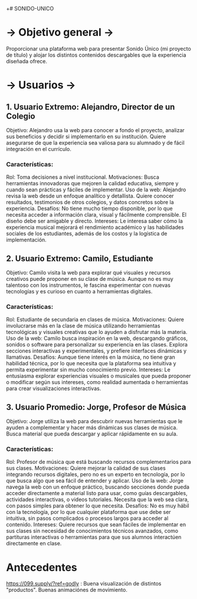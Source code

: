 +# SONIDO-UNICO

#  → Objetivo general → 
Proporcionar una plataforma web para presentar Sonido Único (mi proyecto de título) y alojar los distintos contenidos descargables que la experiencia diseñada ofrece. 

# → Usuarios → 

## 1. Usuario Extremo: Alejandro, Director de un Colegio
Objetivo: Alejandro usa la web para conocer a fondo el proyecto, analizar sus beneficios y decidir si implementarlo en su institución. Quiere asegurarse de que la experiencia sea valiosa para su alumnado y de fácil integración en el currículo.

### Características:

Rol: Toma decisiones a nivel institucional.
Motivaciones: Busca herramientas innovadoras que mejoren la calidad educativa, siempre y cuando sean prácticas y fáciles de implementar.
Uso de la web: Alejandro revisa la web desde un enfoque analítico y detallista. Quiere conocer resultados, testimonios de otros colegios, y datos concretos sobre la experiencia.
Desafíos: No tiene mucho tiempo disponible, por lo que necesita acceder a información clara, visual y fácilmente comprensible. El diseño debe ser amigable y directo.
Intereses: Le interesa saber cómo la experiencia musical mejorará el rendimiento académico y las habilidades sociales de los estudiantes, además de los costos y la logística de implementación.

## 2. Usuario Extremo: Camilo, Estudiante
Objetivo: Camilo visita la web para explorar qué visuales y recursos creativos puede proponer en su clase de música. Aunque no es muy talentoso con los instrumentos, le fascina experimentar con nuevas tecnologías y es curioso en cuanto a herramientas digitales.

### Características:

Rol: Estudiante de secundaria en clases de música.
Motivaciones: Quiere involucrarse más en la clase de música utilizando herramientas tecnológicas y visuales creativas que lo ayuden a disfrutar más la materia.
Uso de la web: Camilo busca inspiración en la web, descargando gráficos, sonidos o software para personalizar su experiencia en las clases. Explora secciones interactivas y experimentales, y prefiere interfaces dinámicas y llamativas.
Desafíos: Aunque tiene interés en la música, no tiene gran habilidad técnica, por lo que necesita que la plataforma sea intuitiva y permita experimentar sin mucho conocimiento previo.
Intereses: Le entusiasma explorar experiencias visuales o musicales que pueda proponer o modificar según sus intereses, como realidad aumentada o herramientas para crear visualizaciones interactivas.

## 3. Usuario Promedio: Jorge, Profesor de Música
Objetivo: Jorge utiliza la web para descubrir nuevas herramientas que le ayuden a complementar y hacer más dinámicas sus clases de música. Busca material que pueda descargar y aplicar rápidamente en su aula.

### Características:

Rol: Profesor de música que está buscando recursos complementarios para sus clases.
Motivaciones: Quiere mejorar la calidad de sus clases integrando recursos digitales, pero no es un experto en tecnología, por lo que busca algo que sea fácil de entender y aplicar.
Uso de la web: Jorge navega la web con un enfoque práctico, buscando secciones donde pueda acceder directamente a material listo para usar, como guías descargables, actividades interactivas, o videos tutoriales. Necesita que la web sea clara, con pasos simples para obtener lo que necesita.
Desafíos: No es muy hábil con la tecnología, por lo que cualquier plataforma que use debe ser intuitiva, sin pasos complicados o procesos largos para acceder al contenido.
Intereses: Quiere recursos que sean fáciles de implementar en sus clases sin necesidad de conocimientos técnicos avanzados, como partituras interactivas o herramientas para que sus alumnos interactúen directamente en clase.

# Antecedentes 

https://099.supply/?ref=godly : Buena visualización de distintos "productos". Buenas animaciónes de movimiento. 

